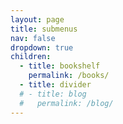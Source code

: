 ```yaml
---
layout: page
title: submenus
nav: false
dropdown: true
children:
  - title: bookshelf
    permalink: /books/
  - title: divider
  # - title: blog
  #   permalink: /blog/
---
```

